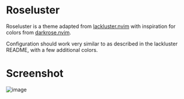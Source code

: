 # Roseluster

Roseluster is a theme adapted from [lackluster.nvim](https://github.com/slugbyte/lackluster.nvim) with inspiration for colors from [darkrose.nvim](https://github.com/water-sucks/darkrose.nvim).

Configuration should work very similar to as described in the lackluster README, with a few additional colors.

# Screenshot
![image](https://github.com/user-attachments/assets/3546a0d7-c99e-4592-b593-931e3b41d1fa)
